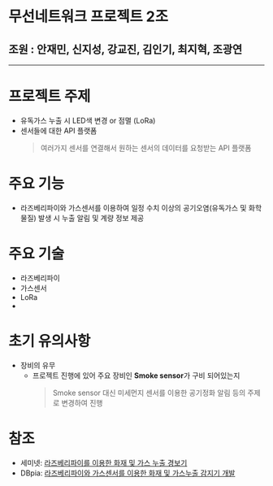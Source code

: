 # 무선네트워크 프로젝트 2조
## 조원 : 안재민, 신지성, 강교진, 김인기, 최지혁, 조광연
<hr/>

# 프로젝트 주제
 - 유독가스 누출 시 LED색 변경 or 점멸 (LoRa)
 - 센서들에 대한 API 플랫폼
   > 여러가지 센서를 연결해서 원하는 센서의 데이터를 요청받는 API 플랫폼

# 주요 기능
- 라즈베리파이와 가스센서를 이용하여 일정 수치 이상의 공기오염(유독가스 및 화학물질) 발생 시 누출 알림 및 계량 정보 제공

# 주요 기술
 - 라즈베리파이
 - 가스센서
 - LoRa
 - 

# 초기 유의사항
 - 장비의 유무
   - 프로젝트 진행에 있어 주요 장비인 <b>Smoke sensor</b>가 구비 되어있는지
     > Smoke sensor 대신 미세먼지 센서를 이용한 공기정화 알림 등의 주제로 변경하여 진행

# 참조
 - 세미넷: [라즈베리파이를 이용한 화재 및 가스 누출 경보기](https://www.seminet.co.kr/channel_micro.html?menu=video_sub&com_no=918&video_id=7498&cate_no=44&cate_name=Raspberry+pi)
 - DBpia: [라즈베리파이와 가스센서를 이용한 화재 및 가스누출 감지기 개발](https://www.dbpia.co.kr/journal/articleDetail?nodeId=NODE07467666)
